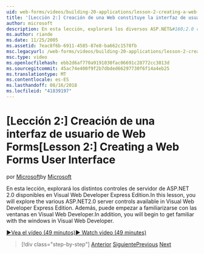 ```yaml
---
uid: web-forms/videos/building-20-applications/lesson-2-creating-a-web-forms-user-interface
title: '[Lección 2:] Creación de una Web constituye la interfaz de usuario | Microsoft Docs'
author: microsoft
description: En esta lección, explorará los diversos ASP.NET&#160;2.0 controles de servidor disponibles en Visual Web Developer Express Edition. Además, se iniciará...
ms.author: riande
ms.date: 11/25/2005
ms.assetid: 7eac8f6b-6911-4585-87e8-ba662c1578fb
msc.legacyurl: /web-forms/videos/building-20-applications/lesson-2-creating-a-web-forms-user-interface
msc.type: video
ms.openlocfilehash: ebb2d6af770a9191030fac06691c28772cc3013d
ms.sourcegitcommit: 45ac74e400f9f2b7dbded66297730f6f14a4eb25
ms.translationtype: MT
ms.contentlocale: es-ES
ms.lasthandoff: 08/16/2018
ms.locfileid: "41839197"
---
```

<a name="lesson-2-creating-a-web-forms-user-interface"></a><span data-ttu-id="01d4c-104">[Lección 2:] Creación de una interfaz de usuario de Web Forms</span><span class="sxs-lookup"><span data-stu-id="01d4c-104">[Lesson 2:] Creating a Web Forms User Interface</span></span>
====================
<span data-ttu-id="01d4c-105">por [Microsoft](https://github.com/microsoft)</span><span class="sxs-lookup"><span data-stu-id="01d4c-105">by [Microsoft](https://github.com/microsoft)</span></span>

<span data-ttu-id="01d4c-106">En esta lección, explorará los distintos controles de servidor de ASP.NET 2.0 disponibles en Visual Web Developer Express Edition.</span><span class="sxs-lookup"><span data-stu-id="01d4c-106">In this lesson, you will explore the various ASP.NET2.0 server controls available in Visual Web Developer Express Edition.</span></span> <span data-ttu-id="01d4c-107">Además, puede empezar a familiarizarse con las ventanas en Visual Web Developer.</span><span class="sxs-lookup"><span data-stu-id="01d4c-107">In addition, you will begin to get familiar with the windows in Visual Web Developer.</span></span>

[<span data-ttu-id="01d4c-108">&#9654;Vea el vídeo (49 minutos)</span><span class="sxs-lookup"><span data-stu-id="01d4c-108">&#9654; Watch video (49 minutes)</span></span>](https://channel9.msdn.com/Blogs/ASP-NET-Site-Videos/lesson-2-creating-a-web-forms-user-interface)

> [!div class="step-by-step"]
> <span data-ttu-id="01d4c-109">[Anterior](lesson-1-getting-started-with-visual-web-developer-express.md)
> [Siguiente](lesson-3-understanding-more-about-events-and-postback.md)</span><span class="sxs-lookup"><span data-stu-id="01d4c-109">[Previous](lesson-1-getting-started-with-visual-web-developer-express.md)
[Next](lesson-3-understanding-more-about-events-and-postback.md)</span></span>
